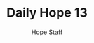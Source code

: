 ---
image: /assets/img/daily-hope-default-artwork.png
title: Daily Hope 13
number: 13
categories:
  - Daily Hope
author: Hope Staff
notes: Daily Hope 13
embed: >-
  <iframe style="border-radius:12px" src="https://open.spotify.com/embed/episode/0YSmTzwSPmpSor6PdoWFNA?utm_source=generator" width="100%" height="352" frameBorder="0" allowfullscreen="" allow="autoplay; clipboard-write; encrypted-media; fullscreen; picture-in-picture" loading="lazy"></iframe>
---